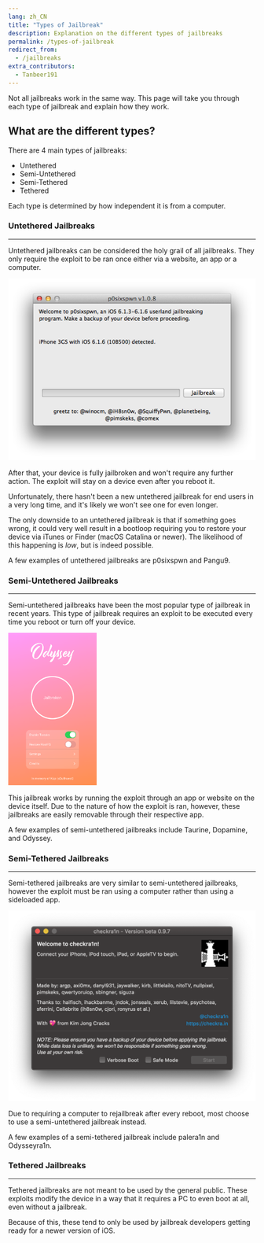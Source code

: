 ```yaml
---
lang: zh_CN
title: "Types of Jailbreak"
description: Explanation on the different types of jailbreaks
permalink: /types-of-jailbreak
redirect_from:
  - /jailbreaks
extra_contributors:
  - Tanbeer191
---
```


Not all jailbreaks work in the same way. This page will take you through each type of jailbreak and explain how they work.

## What are the different types?

There are 4 main types of jailbreaks:

- Untethered
- Semi-Untethered
- Semi-Tethered
- Tethered

Each type is determined by how independent it is from a computer.

### Untethered Jailbreaks
---

Untethered jailbreaks can be considered the holy grail of all jailbreaks. They only require the exploit to be ran once either via a website, an app or a computer.

![A screenshot of the p0sixspwn jailbreak](/assets/images/p0sixpwn.png)

After that, your device is fully jailbroken and won't require any further action. The exploit will stay on a device even after you reboot it.

Unfortunately, there hasn't been a new untethered jailbreak for end users in a very long time, and it's likely we won't see one for even longer.

The only downside to an untethered jailbreak is that if something goes wrong, it could very well result in a bootloop requiring you to restore your device via iTunes or Finder (macOS Catalina or newer). The likelihood of this happening is _low_, but is indeed possible.

A few examples of untethered jailbreaks are <router-link to="/installing-p0sixspwn">p0sixspwn</router-link> and Pangu9.

### Semi-Untethered Jailbreaks
---

Semi-untethered jailbreaks have been the most popular type of jailbreak in recent years. This type of jailbreak requires an exploit to be executed every time you reboot or turn off your device.

<img src="/assets/images/odysseymain.png" width="180" alt="A screenshot of the Odyssey jailbreak" class="align-right"/>

This jailbreak works by running the exploit through an app or website on the device itself. Due to the nature of how the exploit is ran, however, these jailbreaks are easily removable through their respective app.

A few examples of semi-untethered jailbreaks include <router-link to="/installing-taurine">Taurine</router-link>, <router-link to="/installing-dopamine">Dopamine</router-link>, and <router-link to="/installing-odyssey">Odyssey</router-link>.

### Semi-Tethered Jailbreaks
---

Semi-tethered jailbreaks are very similar to semi-untethered jailbreaks, however the exploit must be ran using a computer rather than using a sideloaded app.

![A screenshot of the checkra1n jailbreak](/assets/images/checkra1n.png)

Due to requiring a computer to rejailbreak after every reboot, most choose to use a semi-untethered jailbreak instead.

A few examples of a semi-tethered jailbreak include <router-link to="/installing-palera1n">palera1n</router-link> and <router-link to="/installing-odysseyra1n">Odysseyra1n</router-link>.

### Tethered Jailbreaks
---

Tethered jailbreaks are not meant to be used by the general public. These exploits modify the device in a way that it requires a PC to even boot at all, even without a jailbreak.

Because of this, these tend to only be used by jailbreak developers getting ready for a newer version of iOS.
